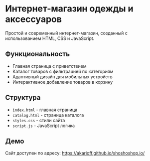 # Интернет-магазин одежды и аксессуаров

Простой и современный интернет-магазин, созданный с использованием HTML, CSS и JavaScript.

## Функциональность

- Главная страница с приветствием
- Каталог товаров с фильтрацией по категориям
- Адаптивный дизайн для мобильных устройств
- Интерактивное добавление товаров в корзину

## Структура

- `index.html` - главная страница
- `catalog.html` - страница каталога
- `styles.css` - стили сайта
- `script.js` - JavaScript логика

## Демо

Сайт доступен по адресу: https://akarioff.github.io/shoshoshop.io/

